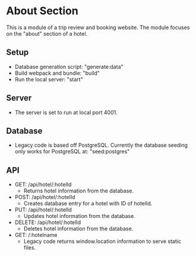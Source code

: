 # About Section
This is a module of a trip review and booking website. The module focuses on the "about" section of a hotel.

## Setup
- Database generation script: "generate:data"
- Build webpack and bundle: "build"
- Run the local server: "start"

## Server
- The server is set to run at local port 4001.

## Database
- Legacy code is based off PostgreSQL. Currently the database seeding only works for PostgreSQL at: "seed:postgres"

## API
- GET: /api/hotel/:hotelId
  - Returns hotel information from the database.
- POST: /api/hotel/:hotelId
  - Creates database entry for a hotel with ID of hotelId.
- PUT: /api/hotel/:hotelId
  - Updates hotel information from the database.
- DELETE: /api/hotel/:hotelId
  - Deletes hotel information from the database.
- GET: /:hotelname
  - Legacy code returns window.location information to serve static files.
